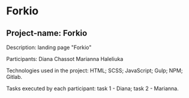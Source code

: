 # Forkio

## Project-name: Forkio

Description: landing page "Forkio"

Participants:
Diana Chassot
Marianna Haleliuka

Technologies used in the project:
HTML;
SCSS;
JavaScript;
Gulp;
NPM;
Gitlab.

Tasks executed by each participant:
task 1 - Diana;
task 2 - Marianna.
